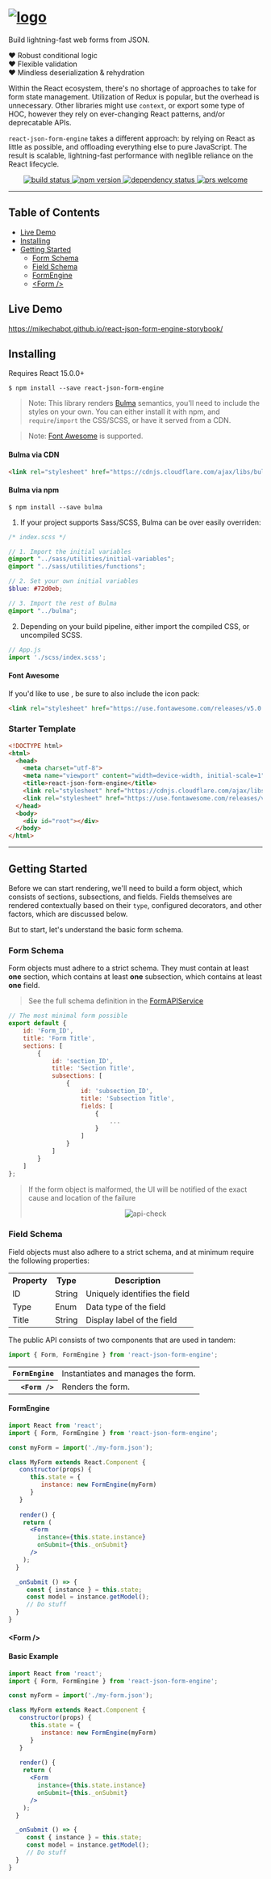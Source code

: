 # <a href='https://github.com/mikechabot/react-json-form-engine'><img src='https://raw.githubusercontent.com/mikechabot/react-json-form-engine-storybook/master/src/assets/banner_dark.png' alt='logo' aria-label='https://github.com/mikechabot/react-json-form-engine' /></a>

Build lightning-fast web forms from JSON.

:heart: Robust conditional logic 
<br/>
:heart: Flexible validation 
<br/>
:heart: Mindless deserialization & rehydration

Within the React ecosystem, there's no shortage of approaches to take for form state management. Utilization of Redux is popular, but the overhead is unnecessary. Other libraries might use `context`, or export some type of HOC, however they rely on ever-changing React patterns, and/or deprecatable APIs. 

`react-json-form-engine` takes a different approach: by relying on React as little as possible, and offloading everything else to pure JavaScript. The result is scalable, lightning-fast performance with neglible reliance on the React lifecycle.

<div align="center">  
  <a href="https://travis-ci.org/mikechabot/react-json-form-engine">
    <img src="https://travis-ci.org/mikechabot/react-json-form-engine.svg?branch=master" alt="build status" />
  </a>
  <a href="https://www.npmjs.com/package/react-json-form-engine">
    <img src="https://img.shields.io/npm/v/react-json-form-engine.svg" alt="npm version" />
  </a>
  <a href="https://david-dm.org/mikechabot/react-json-form-engine">
    <img src="https://david-dm.org/mikechabot/react-json-form-engine.svg" alt="dependency status" />
  </a>
  <a href="https://github.com/mikechabot/react-json-form-engine/pulls">
    <img src="https://img.shields.io/badge/PRs-welcome-brightgreen.svg?style=flat-square" alt="prs welcome" />
  </a>
</div>

----

## Table of Contents

- [Live Demo](#live-demo)
- [Installing](#installing)
- [Getting Started](#getting-started)
  - [Form Schema](#form-schema)
  - [Field Schema](#field-schema)
  - [FormEngine](#form-engine)
  - [&lt;Form /&gt;](#form)
  
  
## <a id="live-demo">Live Demo</a>

https://mikechabot.github.io/react-json-form-engine-storybook/

## <a id="installing">Installing</a>

Requires React 15.0.0+

`$ npm install --save react-json-form-engine`

> Note: This library renders [Bulma](https://bulma.io/documentation/overview/start/) semantics, you'll need to include the styles on your own. You can either install it with npm, and `require`/`import` the CSS/SCSS, or have it served from a CDN.

> Note: [Font Awesome](https://fontawesome.com) is supported.

#### Bulma via CDN

```html
<link rel="stylesheet" href="https://cdnjs.cloudflare.com/ajax/libs/bulma/0.7.1/css/bulma.min.css">
```

#### Bulma via npm 

`$ npm install --save bulma`

1. If your project supports Sass/SCSS, Bulma can be over easily overriden:

  ```scss
  /* index.scss */
  
  // 1. Import the initial variables
  @import "../sass/utilities/initial-variables";
  @import "../sass/utilities/functions";

  // 2. Set your own initial variables
  $blue: #72d0eb;

  // 3. Import the rest of Bulma
  @import "../bulma";
  ```

2. Depending on your build pipeline, either import the compiled CSS, or uncompiled SCSS.
 
  ```js
  // App.js
  import './scss/index.scss';
 ```

#### Font Awesome

If you'd like to use , be sure to also include the icon pack:

```html
<link rel="stylesheet" href="https://use.fontawesome.com/releases/v5.0.13/css/all.css">
```

### Starter Template

```html
<!DOCTYPE html>
<html>
  <head>
    <meta charset="utf-8">
    <meta name="viewport" content="width=device-width, initial-scale=1">
    <title>react-json-form-engine</title>
    <link rel="stylesheet" href="https://cdnjs.cloudflare.com/ajax/libs/bulma/0.7.1/css/bulma.min.css">
    <link rel="stylesheet" href="https://use.fontawesome.com/releases/v5.0.13/css/all.css">
  </head>
  <body>
    <div id="root"></div>
  </body>
</html>
```

----

## <a id="getting-started">Getting Started</a>

Before we can start rendering, we'll need to build a form object, which consists of sections, subsections, and fields. Fields themselves are rendered contextually based on their `type`, configured decorators, and other factors, which are discussed below. 

But to start, let's understand the basic form schema.

### <a id="form-schema">Form Schema</a>

Form objects must adhere to a strict schema. They must contain at least **one** section, which contains at least **one** subsection, which contains at least **one** field.

> See the full schema definition in the [FormAPIService](https://github.com/mikechabot/react-json-form-engine/blob/master/src/form/service/form-api-service.js#L27)

```js
// The most minimal form possible
export default {
    id: 'Form_ID',
    title: 'Form Title',
    sections: [
        {
            id: 'section_ID',
            title: 'Section Title',
            subsections: [
                {
                    id: 'subsection_ID',
                    title: 'Subsection Title',
                    fields: [
                        {
                            ...
                        }
                    ]
                }
            ]
        }
    ]
};
```

> If the form object is malformed, the UI will be notified of the exact cause and location of the failure <div align="center">
> <img src='https://raw.githubusercontent.com/mikechabot/react-json-form-engine-storybook/master/src/assets/form-engine-api-check.png' alt='api-check' aria-label='api-check' />
</div>


### <a id="field-schema">Field Schema</a>

Field objects must also adhere to a strict schema, and at minimum require the following properties:

<table>
  <tr>
    <th>Property</td>
    <th>Type</td>
    <th>Description</td>
  </tr>
  <tr>
    <td>ID</td>
    <td>String</td>
    <td>Uniquely identifies the field</td>
  </tr>
  <tr>
    <td>Type</td>
    <td>Enum</td>
    <td>Data type of the field</td>
  </tr>
  <tr>
    <td>Title</td>
    <td>String</td>
    <td>Display label of the field</td>
  </tr>
</table>


The public API consists of two components that are used in tandem:

```js
import { Form, FormEngine } from 'react-json-form-engine';
```

<table>
<tr>
<th align="right"><code>FormEngine</code></th>
<td>Instantiates and manages the form.</td>
</tr>
<tr>
<th align="right"><code>&lt;Form /&gt;</code></th>
<td>Renders the form.</td>
</tr>
</table>

#### <a id="form-engine">FormEngine</a>

```jsx
import React from 'react';
import { Form, FormEngine } from 'react-json-form-engine';

const myForm = import('./my-form.json');

class MyForm extends React.Component {
   constructor(props) {
      this.state = {
         instance: new FormEngine(myForm)
      }
   }
   
   render() {
    return (
      <Form
        instance={this.state.instance}
        onSubmit={this._onSubmit}
      />
    );
  }

  _onSubmit () => {
     const { instance } = this.state;
     const model = instance.getModel();
     // Do stuff
  }  
}

```

#### <a id="form">&lt;Form /&gt;</a>



#### <a id="form-schema">Basic Example</a>

```jsx
import React from 'react';
import { Form, FormEngine } from 'react-json-form-engine';

const myForm = import('./my-form.json');

class MyForm extends React.Component {
   constructor(props) {
      this.state = {
         instance: new FormEngine(myForm)
      }
   }
   
   render() {
    return (
      <Form
        instance={this.state.instance}
        onSubmit={this._onSubmit}
      />
    );
  }

  _onSubmit () => {
     const { instance } = this.state;
     const model = instance.getModel();
     // Do stuff
  }  
}

```



